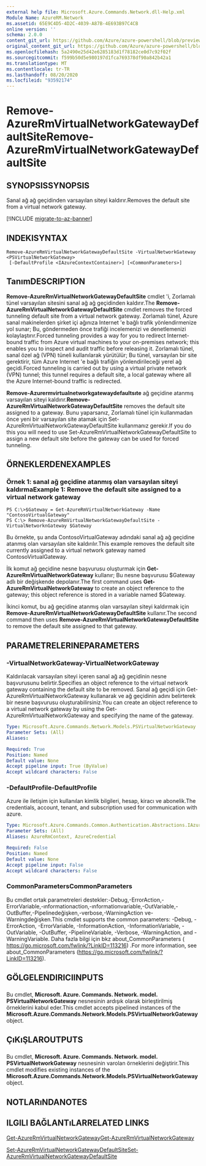 ```yaml
---
external help file: Microsoft.Azure.Commands.Network.dll-Help.xml
Module Name: AzureRM.Network
ms.assetid: 65E9C4D5-4D2C-4039-A87B-4E693B97C4CB
online version: ''
schema: 2.0.0
content_git_url: https://github.com/Azure/azure-powershell/blob/preview/src/ResourceManager/Network/Commands.Network/help/Remove-AzureRmVirtualNetworkGatewayDefaultSite.md
original_content_git_url: https://github.com/Azure/azure-powershell/blob/preview/src/ResourceManager/Network/Commands.Network/help/Remove-AzureRmVirtualNetworkGatewayDefaultSite.md
ms.openlocfilehash: 5a2490e25d42e6285183d1f78182ce0d7c92f02f
ms.sourcegitcommit: f599b50d5e980197d1fca769378df90a842b42a1
ms.translationtype: MT
ms.contentlocale: tr-TR
ms.lasthandoff: 08/20/2020
ms.locfileid: "93592174"
---
```

# <span data-ttu-id="f3271-101">Remove-AzureRmVirtualNetworkGatewayDefaultSite</span><span class="sxs-lookup"><span data-stu-id="f3271-101">Remove-AzureRmVirtualNetworkGatewayDefaultSite</span></span>

## <span data-ttu-id="f3271-102">SYNOPSIS</span><span class="sxs-lookup"><span data-stu-id="f3271-102">SYNOPSIS</span></span>
<span data-ttu-id="f3271-103">Sanal ağ ağ geçidinden varsayılan siteyi kaldırır.</span><span class="sxs-lookup"><span data-stu-id="f3271-103">Removes the default site from a virtual network gateway.</span></span>

[!INCLUDE [migrate-to-az-banner](../../includes/migrate-to-az-banner.md)]

## <span data-ttu-id="f3271-104">INDEKI</span><span class="sxs-lookup"><span data-stu-id="f3271-104">SYNTAX</span></span>

```
Remove-AzureRmVirtualNetworkGatewayDefaultSite -VirtualNetworkGateway <PSVirtualNetworkGateway>
 [-DefaultProfile <IAzureContextContainer>] [<CommonParameters>]
```

## <span data-ttu-id="f3271-105">Tanım</span><span class="sxs-lookup"><span data-stu-id="f3271-105">DESCRIPTION</span></span>
<span data-ttu-id="f3271-106">**Remove-AzureRmVirtualNetworkGatewayDefaultSite** cmdlet 'i, Zorlamalı tünel varsayılan sitesini sanal ağ ağ geçidinden kaldırır.</span><span class="sxs-lookup"><span data-stu-id="f3271-106">The **Remove-AzureRmVirtualNetworkGatewayDefaultSite** cmdlet removes the forced tunneling default site from a virtual network gateway.</span></span>
<span data-ttu-id="f3271-107">Zorlamalı tünel, Azure sanal makinelerden şirket içi ağınıza Internet 'e bağlı trafik yönlendirmenize yol sunar; Bu, göndermeden önce trafiği incelemenizi ve denetlemenizi kolaylaştırır.</span><span class="sxs-lookup"><span data-stu-id="f3271-107">Forced tunneling provides a way for you to redirect Internet-bound traffic from Azure virtual machines to your on-premises network; this enables you to inspect and audit traffic before releasing it.</span></span>
<span data-ttu-id="f3271-108">Zorlamalı tünel, sanal özel ağ (VPN) tüneli kullanılarak yürütülür; Bu tünel, varsayılan bir site gerektirir, tüm Azure Internet 'e bağlı trafiğin yönlendirileceği yerel ağ geçidi.</span><span class="sxs-lookup"><span data-stu-id="f3271-108">Forced tunneling is carried out by using a virtual private network (VPN) tunnel; this tunnel requires a default site, a local gateway where all the Azure Internet-bound traffic is redirected.</span></span>

<span data-ttu-id="f3271-109">**Remove-Azurermvirtualnetworkgatewaydefaultsıte** ağ geçidine atanmış varsayılan siteyi kaldırır.</span><span class="sxs-lookup"><span data-stu-id="f3271-109">**Remove-AzureRmVirtualNetworkGatewayDefaultSite** removes the default site assigned to a gateway.</span></span>
<span data-ttu-id="f3271-110">Bunu yaparsanız, Zorlamalı tünel için kullanmadan önce yeni bir varsayılan site atamak için Set-AzureRmVirtualNetworkGatewayDefaultSite kullanmanız gerekir.</span><span class="sxs-lookup"><span data-stu-id="f3271-110">If you do this you will need to use Set-AzureRmVirtualNetworkGatewayDefaultSite to assign a new default site before the gateway can be used for forced tunneling.</span></span>

## <span data-ttu-id="f3271-111">ÖRNEKLERDEN</span><span class="sxs-lookup"><span data-stu-id="f3271-111">EXAMPLES</span></span>

### <span data-ttu-id="f3271-112">Örnek 1: sanal ağ geçidine atanmış olan varsayılan siteyi kaldırma</span><span class="sxs-lookup"><span data-stu-id="f3271-112">Example 1: Remove the default site assigned to a virtual network gateway</span></span>
```
PS C:\>$Gateway = Get-AzureRmVirtualNetworkGateway -Name "ContosoVirtualGateway"
PS C:\> Remove-AzureRmVirtualNetworkGatewayDefaultSite -VirtualNetworknGateway $Gateway
```

<span data-ttu-id="f3271-113">Bu örnekte, şu anda ContosoVirtualGateway adındaki sanal ağ ağ geçidine atanmış olan varsayılan site kaldırılır.</span><span class="sxs-lookup"><span data-stu-id="f3271-113">This example removes the default site currently assigned to a virtual network gateway named ContosoVirtualGateway.</span></span>

<span data-ttu-id="f3271-114">İlk komut ağ geçidine nesne başvurusu oluşturmak için **Get-AzureRmVirtualNetworkGateway** kullanır; Bu nesne başvurusu $Gateway adlı bir değişkende depolanır.</span><span class="sxs-lookup"><span data-stu-id="f3271-114">The first command uses **Get-AzureRmVirtualNetworkGateway** to create an object reference to the gateway; this object reference is stored in a variable named $Gateway.</span></span>

<span data-ttu-id="f3271-115">İkinci komut, bu ağ geçidine atanmış olan varsayılan siteyi kaldırmak için **Remove-AzureRmVirtualNetworkGatewayDefaultSite** kullanır.</span><span class="sxs-lookup"><span data-stu-id="f3271-115">The second command then uses **Remove-AzureRmVirtualNetworkGatewayDefaultSite** to remove the default site assigned to that gateway.</span></span>

## <span data-ttu-id="f3271-116">PARAMETRELERINE</span><span class="sxs-lookup"><span data-stu-id="f3271-116">PARAMETERS</span></span>

### <span data-ttu-id="f3271-117">-VirtualNetworkGateway</span><span class="sxs-lookup"><span data-stu-id="f3271-117">-VirtualNetworkGateway</span></span>
<span data-ttu-id="f3271-118">Kaldırılacak varsayılan siteyi içeren sanal ağ ağ geçidinin nesne başvurusunu belirtir.</span><span class="sxs-lookup"><span data-stu-id="f3271-118">Specifies an object reference to the virtual network gateway containing the default site to be removed.</span></span>
<span data-ttu-id="f3271-119">Sanal ağ geçidi için Get-AzureRmVirtualNetworkGateway kullanarak ve ağ geçidinin adını belirterek bir nesne başvurusu oluşturabilirsiniz.</span><span class="sxs-lookup"><span data-stu-id="f3271-119">You can create an object reference to a virtual network gateway by using the Get-AzureRmVirtualNetworkGateway and specifying the name of the gateway.</span></span>

```yaml
Type: Microsoft.Azure.Commands.Network.Models.PSVirtualNetworkGateway
Parameter Sets: (All)
Aliases: 

Required: True
Position: Named
Default value: None
Accept pipeline input: True (ByValue)
Accept wildcard characters: False
```

### <span data-ttu-id="f3271-120">-DefaultProfile</span><span class="sxs-lookup"><span data-stu-id="f3271-120">-DefaultProfile</span></span>
<span data-ttu-id="f3271-121">Azure ile iletişim için kullanılan kimlik bilgileri, hesap, kiracı ve abonelik.</span><span class="sxs-lookup"><span data-stu-id="f3271-121">The credentials, account, tenant, and subscription used for communication with azure.</span></span>

```yaml
Type: Microsoft.Azure.Commands.Common.Authentication.Abstractions.IAzureContextContainer
Parameter Sets: (All)
Aliases: AzureRmContext, AzureCredential

Required: False
Position: Named
Default value: None
Accept pipeline input: False
Accept wildcard characters: False
```

### <span data-ttu-id="f3271-122">CommonParameters</span><span class="sxs-lookup"><span data-stu-id="f3271-122">CommonParameters</span></span>
<span data-ttu-id="f3271-123">Bu cmdlet ortak parametreleri destekler:-Debug,-ErrorAction,-ErrorVariable,-ınformationaction,-ınformationvariable,-OutVariable,-OutBuffer,-Pipelinedeğişken,-verbose,-WarningAction ve-Warningdeğişken.</span><span class="sxs-lookup"><span data-stu-id="f3271-123">This cmdlet supports the common parameters: -Debug, -ErrorAction, -ErrorVariable, -InformationAction, -InformationVariable, -OutVariable, -OutBuffer, -PipelineVariable, -Verbose, -WarningAction, and -WarningVariable.</span></span> <span data-ttu-id="f3271-124">Daha fazla bilgi için bkz about_CommonParameters ( https://go.microsoft.com/fwlink/?LinkID=113216) .</span><span class="sxs-lookup"><span data-stu-id="f3271-124">For more information, see about_CommonParameters (https://go.microsoft.com/fwlink/?LinkID=113216).</span></span>

## <span data-ttu-id="f3271-125">GÖLGELENDIRICI</span><span class="sxs-lookup"><span data-stu-id="f3271-125">INPUTS</span></span>

###  
<span data-ttu-id="f3271-126">Bu cmdlet, **Microsoft. Azure. Commands. Network. model. PSVirtualNetworkGateway** nesnesinin ardışık olarak birleştirilmiş örneklerini kabul eder.</span><span class="sxs-lookup"><span data-stu-id="f3271-126">This cmdlet accepts pipelined instances of the **Microsoft.Azure.Commands.Network.Models.PSVirtualNetworkGateway** object.</span></span>

## <span data-ttu-id="f3271-127">ÇıKıŞLAR</span><span class="sxs-lookup"><span data-stu-id="f3271-127">OUTPUTS</span></span>

###  
<span data-ttu-id="f3271-128">Bu cmdlet, **Microsoft. Azure. Commands. Network. model. PSVirtualNetworkGateway** nesnesinin varolan örneklerini değiştirir.</span><span class="sxs-lookup"><span data-stu-id="f3271-128">This cmdlet modifies existing instances of the **Microsoft.Azure.Commands.Network.Models.PSVirtualNetworkGateway** object.</span></span>

## <span data-ttu-id="f3271-129">NOTLARıNDA</span><span class="sxs-lookup"><span data-stu-id="f3271-129">NOTES</span></span>

## <span data-ttu-id="f3271-130">ILGILI BAĞLANTıLAR</span><span class="sxs-lookup"><span data-stu-id="f3271-130">RELATED LINKS</span></span>

[<span data-ttu-id="f3271-131">Get-AzureRmVirtualNetworkGateway</span><span class="sxs-lookup"><span data-stu-id="f3271-131">Get-AzureRmVirtualNetworkGateway</span></span>](./Get-AzureRmVirtualNetworkGateway.md)

[<span data-ttu-id="f3271-132">Set-AzureRmVirtualNetworkGatewayDefaultSite</span><span class="sxs-lookup"><span data-stu-id="f3271-132">Set-AzureRmVirtualNetworkGatewayDefaultSite</span></span>](./Set-AzureRmVirtualNetworkGatewayDefaultSite.md)


